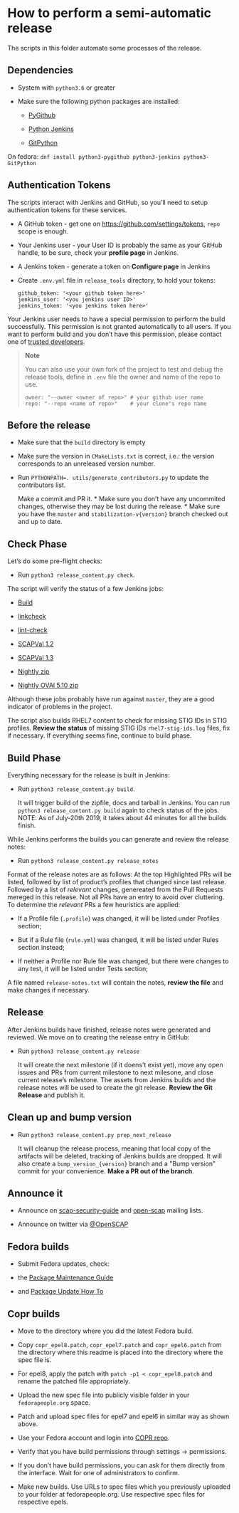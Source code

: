 How to perform a semi-automatic release
=======================================

The scripts in this folder automate some processes of the release.

Dependencies
------------

-   System with `python3.6` or greater

-   Make sure the following python packages are installed:

    -   [PyGithub](https://pygithub.readthedocs.io/en/latest/index.html)

    -   [Python
        Jenkins](https://python-jenkins.readthedocs.io/en/latest/index.html)

    -   [GitPython](https://gitpython.readthedocs.io/en/stable/index.html)

On fedora:
`dnf install python3-pygithub python3-jenkins python3-GitPython`

Authentication Tokens
---------------------

The scripts interact with Jenkins and GitHub, so you’ll need to setup
authentication tokens for these services.

-   A GitHub token - get one on <https://github.com/settings/tokens>,
    `repo` scope is enough.

-   Your Jenkins user - your User ID is probably the same as your GitHub
    handle, to be sure, check your **profile page** in Jenkins.

-   A Jenkins token - generate a token on **Configure page** in Jenkins

-   Create `.env.yml` file in `release_tools` directory, to hold your
    tokens:

        github_token: '<your github token here>'
        jenkins_user: '<you jenkins user ID>'
        jenkins_token: '<you jenkins token here>'

Your Jenkins user needs to have a special permission to perform the
build successfully. This permission is not granted automatically to all
users. If you want to perform build and you don’t have this permission,
please contact one of [trusted
developers](https://github.com/orgs/ComplianceAsCode/teams/trusted-developers).

> **Note**
>
> You can also use your own fork of the project to test and debug the
> release tools, define in `.env` file the owner and name of the repo to
> use.
>
>     owner: "--owner <owner of repo>" # your github user name
>     repo: "--repo <name of repo>"    # your clone's repo name

Before the release
------------------

-   Make sure that the `build` directory is empty

-   Make sure the version in `CMakeLists.txt` is correct, i.e.: the
    version corresponds to an unreleased version number.

-   Run `PYTHONPATH=. utils/generate_contributors.py` to update the
    contributors list.

    Make a commit and PR it. \* Make sure you don’t have any uncommited
    changes, otherwise they may be lost during the release. \* Make sure
    you have the `master` and `stabilization-v{version}` branch checked
    out and up to date.

Check Phase
-----------

Let’s do some pre-flight checks:

-   Run `python3 release_content.py check`.

The script will verify the status of a few Jenkins jobs:

-   [Build](https://jenkins.complianceascode.io/job/scap-security-guide/)

-   [linkcheck](https://jenkins.complianceascode.io/job/scap-security-guide-linkchecker/)

-   [lint-check](https://jenkins.complianceascode.io/job/scap-security-guide-lint-checker/)

-   [SCAPVal
    1.2](https://jenkins.complianceascode.io/job/scap-security-guide-scapval-scap-1.2/)

-   [SCAPVal
    1.3](https://jenkins.complianceascode.io/job/scap-security-guide-scapval-scap-1.3/)

-   [Nightly
    zip](https://jenkins.complianceascode.io/job/scap-security-guide-nightly-zip/)

-   [Nightly OVAl 5.10
    zip](https://jenkins.complianceascode.io/job/scap-security-guide-nightly-oval510-zip/)

Although these jobs probably have run against `master`, they are a good
indicator of problems in the project.

The script also builds RHEL7 content to check for missing STIG IDs in
STIG profiles.
**Review the status** of missing STIG IDs `rhel7-stig-ids.log` files,
fix if necessary.
If everything seems fine, continue to build phase.

Build Phase
-----------

Everything necessary for the release is built in Jenkins:

-   Run `python3 release_content.py build`.

    It will trigger build of the zipfile, docs and tarball in Jenkins.
    You can run `python3 release_content.py build` again to check status
    of the jobs.
    NOTE: As of July-20th 2019, it takes about 44 minutes for all the
    builds finish.

While Jenkins performs the builds you can generate and review the
release notes:

-   Run `python3 release_content.py release_notes`

Format of the release notes are as follows:
At the top Highlighted PRs will be listed, followed by list of product’s
profiles that changed since last release.
Followed by a list of *relevant* changes, genereated from the Pull
Requests mereged in this release.
Not all PRs have an entry to avoid over cluttering. To determine the
*relevant* PRs a few heuristics are applied:

-   If a Profile file (`.profile`) was changed, it will be listed under
    Profiles section;

-   But if a Rule file (`rule.yml`) was changed, it will be listed under
    Rules section instead;

-   If neither a Profile nor Rule file was changed, but there were
    changes to any test, it will be listed under Tests section;

A file named `release-notes.txt` will contain the notes, **review the
file** and make changes if necessary.

Release
-------

After Jenkins builds have finished, release notes were generated and
reviewed. We move on to creating the release entry in GitHub:

-   Run `python3 release_content.py release`

    It will create the next milestone (if it doens’t exist yet), move
    any open issues and PRs from current
    milestone to next milesone, and close current release’s milestone.
    The assets from Jenkins builds and the release notes will be used to
    create the git release.
    **Review the Git Release** and publish it.

Clean up and bump version
-------------------------

-   Run `python3 release_content.py prep_next_release`

    It will cleanup the release process, meaning that local copy of the
    artifacts will be deleted, tracking of Jenkins builds are dropped.
    It will also create a `bump_version_{version}` branch and a "Bump
    version" commit for your convenience.
    **Make a PR out of the branch**.

Announce it
-----------

-   Announce on
    [scap-security-guide](https://lists.fedorahosted.org/admin/lists/scap-security-guide.lists.fedorahosted.org/)
    and
    [open-scap](https://www.redhat.com/mailman/listinfo/open-scap-list)
    mailing lists.

-   Announce on twitter via [@OpenSCAP](https://twitter.com/openscap)

Fedora builds
-------------

-   Submit Fedora updates, check:

-   the [Package Maintenance
    Guide](https://fedoraproject.org/wiki/Package_maintenance_guide)

-   and [Package Update How
    To](https://fedoraproject.org/wiki/Package_update_HOWTO)

Copr builds
-----------

-   Move to the directory where you did the latest Fedora build.

-   Copy `copr_epel8.patch`, `copr_epel7.patch` and `copr_epel6.patch`
    from the directory where this readme is placed into the directory
    where the spec file is.

-   For epel8, apply the patch with `patch -p1 < copr_epel8.patch` and
    rename the patched file appropriately.

-   Upload the new spec file into publicly visible folder in your
    `fedorapeople.org` space.

-   Patch and upload spec files for epel7 and epel6 in similar way as
    shown above.

-   Use your Fedora account and login into [COPR
    repo](https://copr.fedorainfracloud.org/coprs/openscapmaint/openscap-latest/).

-   Verify that you have build permissions through settings →
    permissions.

-   If you don’t have build permissions, you can ask for them directly
    from the interface. Wait for one of administrators to confirm.

-   Make new builds. Use URLs to spec files which you previously
    uploaded to your folder at fedorapeople.org. Use respective spec
    files for respective epels.

